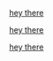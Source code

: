 

<a href="https://www.wowhead.com/soulbind-calc/embed/necrolord/emeni/shaman/ApZlAQUocQYSBSl_BhUs8gYhFSg9Bg">hey there</a>

<a href="https://www.wowhead.com/soulbind-calc/embed/night-fae/dreamweaver/hunter/AplmEgU1wAYVLKUGIgUtQAYlLgMG">hey there</a><p>

<a href="https://ru.wowhead.com/soulbind-calc/embed/night-fae/dreamweaver/hunter/AplmEgU1wAYVLKUGIgUtQAYlLgMG">hey there</a><p>

